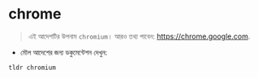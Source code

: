 # chrome

> এই আদেশটির উপনাম `chromium`।
> আরও তথ্য পাবেন: <https://chrome.google.com>.

- মৌল আদেশের জন্য ডকুমেন্টেশন দেখুন:

`tldr chromium`
